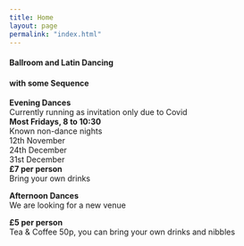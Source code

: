 ```yaml
---
title: Home
layout: page
permalink: "index.html"
---
```


<article class="grid_12 center-text">
<h4>Ballroom and Latin Dancing</h4>
<h4>with some Sequence</h4>
</article>

<article class="grid_6 center-text padded-bottom">
  <dl>
    <dt><strong></strong></dt>
<dt><strong>Evening Dances</strong></dt>
<dt>Currently running as invitation only due to Covid</dt>
<dt><strong>Most Fridays, 8 to 10:30</strong></dt>
<dt><strong></strong></dt>
<dt><strong></strong></dt> 
<dt><strong></strong></dt>
<dt>Known non-dance nights</dt>
<dt>12th November</dt>
<dt>24th December</dt>
<dt>31st December</dt>
<dt><strong></strong></dt>
<dt><strong></strong></dt> 
<dt><strong></strong></dt>
<dt><strong>£7 per person</strong></dt>
<dt>Bring your own drinks</dt>
  </dl>
</article>

<article class="grid_6 center-text padded-bottom">
    <dl>
      <dt><strong>Afternoon Dances</strong></dt>
    <dt>We are looking for a new venue</dt>   
<dt><strong></strong></dt>
<dt><strong></strong></dt>
<dt><strong></strong></dt>
   </dl>
</article>


<article class="grid_6 center-text padded-bottom">
<dl>
<dt><strong>£5 per person</strong></dt>
 <dt>Tea & Coffee 50p, you can bring your own drinks and nibbles</dt>
</dl>
</article>


